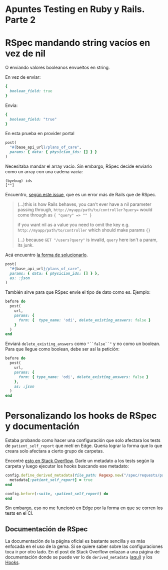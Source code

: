 # Apuntes Testing en Ruby y Rails. Parte 2

# RSpec mandando string vacíos en vez de nil

O enviando valores booleanos envueltos en string.

En vez de enviar:

```ruby
{
  boolean_field: true
}
```

Envía:

```ruby
{
  boolean_field: "true"
}
```

En esta prueba en provider portal

```ruby
post(
  "#{base_api_url}/plans_of_care",
  params: { data: { physician_ids: [] } }
)
```

Necesitaba mandar el array vacío. Sin embargo, RSpec decide enviarlo como un array con una cadena vacía:

    (byebug) ids
    [""]

Encuentro, [según este issue](https://github.com/rspec/rspec-rails/issues/2021), que es un error más de Rails que de RSpec.

> (…)this is how Rails behaves, you can't ever have a nil parameter passing through, `http://myapp/path/to/controller?query=` would come through as `{ "query" => "" }`
> 
> if you want nil as a value you need to omit the key e.g. `http://myapp/path/to/controller` which should make params `{}`
> 
> (…) because `GET "/users?query"` is invalid, `query` here isn't a param, its junk.

Acá encuentro [la forma de solucionarlo](https://stackoverflow.com/a/44704018/1407371).

```ruby
post(
  "#{base_api_url}/plans_of_care",
  params: { data: { physician_ids: [] } },
  as: :json
)
```

También sirve para que RSpec envíe el tipo de dato como es. Ejemplo:

```ruby
before do
  post(
	url,
	params: { 
	  form: {  type_name: 'odi', delete_existing_answers: false }
	}
  )
end
```

Enviará `delete_existing_answers` como `"``false``"` y no como un boolean. Para que llegue como boolean, debe ser así la petición:

```ruby
before do
  post(
	url,
	params: {
	  form: { type_name: 'odi', delete_existing_answers: false }
	},
	as: :json
  )
end
```

# Personalizando los hooks de RSpec y documentación

Estaba probando como hacer una configuración que solo afectara los tests de `patient_self_report` que metí en Edge. Quería lograr la forma que lo que creara solo afectara a cierto grupo de carpetas.

Encontré [esto en Stack Overflow](https://stackoverflow.com/a/29907583/1407371). Darle un metadato a los tests según la carpeta y luego ejecutar los hooks buscando ese metadato:
```ruby
config.define_derived_metadata(file_path: Regexp.new("/spec/requests/patient_self_report/")) do |metadata|
  metadata[:patient_self_report] = true
end

config.before(:suite, :patient_self_report) do
end
```

Sin embargo, eso no me funcionó en Edge por la forma en que se corren los tests en el CI.

## Documentación de RSpec

La documentación de la página oficial es bastante sencilla y es más enfocada en el uso de la gema. Si se quiere saber sobre las configuraciones toca ir por otro lado. En el post de Stack Overflow enlazan a una página de documentación donde se puede ver lo de `derived_metadata` ([aquí](https://www.rubydoc.info/github/rspec/rspec-core/RSpec/Core/Configuration:define_derived_metadata)) y los [Hooks](https://www.rubydoc.info/github/rspec/rspec-core/RSpec/Core/Hooks).